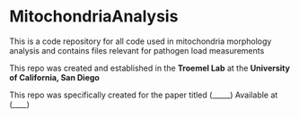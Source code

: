 # MitochondriaAnalysis
This is a code repository for all code used in mitochondria morphology analysis and contains files relevant for pathogen load measurements 

This repo was created and established in the **Troemel Lab** at the **University of California, San Diego**

This repo was specifically created for the paper titled (_____)
Available at (____) 

